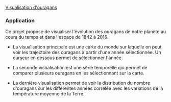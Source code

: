 [Visualisation d'ouragans](https://hurricane-viewer.github.io/)

### Application

Ce projet propose de visualiser l'évolution des ouragans de notre planète  au cours du temps et dans l'espace de 1842 à 2016.

 
- La visualisation principale est une carte du monde sur laquelle on peut voir les trajectoire des ouragans à partir d'une année sélectionnée.
Un curseur en dessous permet de sélectionner l'année.

- La seconde visualisation est une série temporelle qui permet de comparer plusieurs ouragans en les sélectionnant sur la carte.

- La dernière visualisation permet de voir la distribution du nombre d'ouragans sur les différentes années corrélée avec les variations de la température moyenne de la Terre.
